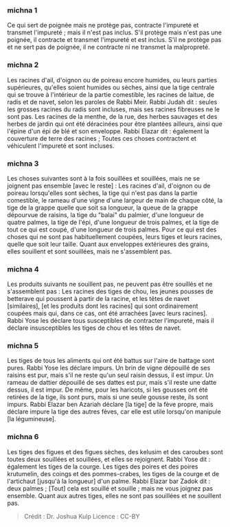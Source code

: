 
### michna 1
Ce qui sert de poignée mais ne protège pas, contracte l'impureté et transmet l'impureté ; mais il n'est pas inclus. S'il protège mais n'est pas une poignée, il contracte et transmet l'impureté et est inclus. S'il ne protège pas et ne sert pas de poignée, il ne contracte ni ne transmet la malpropreté.

### michna 2
Les racines d'ail, d'oignon ou de poireau encore humides, ou leurs parties supérieures, qu'elles soient humides ou sèches, ainsi que la tige centrale qui se trouve à l'intérieur de la partie comestible, les racines de laitue, de radis et de navet, selon les paroles de Rabbi Meir. Rabbi Judah dit : seules les grosses racines du radis sont incluses, mais ses racines fibreuses ne le sont pas. Les racines de la menthe, de la rue, des herbes sauvages et des herbes de jardin qui ont été déracinées pour être plantées ailleurs, ainsi que l'épine d'un épi de blé et son enveloppe. Rabbi Elazar dit : également la couverture de terre des racines ; Toutes ces choses contractent et véhiculent l'impureté et sont incluses.

### michna 3
Les choses suivantes sont à la fois souillées et souillées, mais ne se joignent pas ensemble [avec le reste] : Les racines d'ail, d'oignon ou de poireau lorsqu'elles sont sèches, la tige qui n'est pas dans la partie comestible, le rameau d'une vigne d'une largeur de main de chaque côté, la tige de la grappe quelle que soit sa longueur, la queue de la grappe dépourvue de raisins, la tige du "balai" du palmier, d'une longueur de quatre palmes, la tige de l'épi, d'une longueur de trois palmes, et la tige de tout ce qui est coupé, d'une longueur de trois palmes. Pour ce qui est des choses qui ne sont pas habituellement coupées, leurs tiges et leurs racines, quelle que soit leur taille. Quant aux enveloppes extérieures des grains, elles souillent et sont souillées, mais ne s'assemblent pas.

### michna 4
Les produits suivants ne souillent pas, ne peuvent pas être souillés et ne s'assemblent pas : Les racines des tiges de chou, les jeunes pousses de betterave qui poussent à partir de la racine, et les têtes de navet [similaires], [et les produits dont les racines] qui sont ordinairement coupées mais qui, dans ce cas, ont été arrachées [avec leurs racines]. Rabbi Yose les déclare tous susceptibles de contracter l'impureté, mais il déclare insusceptibles les tiges de chou et les têtes de navet.

### michna 5
Les tiges de tous les aliments qui ont été battus sur l'aire de battage sont pures. Rabbi Yose les déclare impurs. Un brin de vigne dépouillé de ses raisins est pur, mais s'il ne reste qu'un seul raisin dessus, il est impur. Un rameau de dattier dépouillé de ses dattes est pur, mais s'il reste une datte dessus, il est impur. De même, pour les haricots, si les gousses ont été retirées de la tige, ils sont purs, mais si une seule gousse reste, ils sont impurs. Rabbi Elazar ben Azariah déclare [la tige] de la fève propre, mais déclare impure la tige des autres fèves, car elle est utile lorsqu'on manipule [la légumineuse].

### michna 6
Les tiges des figues et des figues sèches, des kelusim et des caroubes sont toutes deux souillées et souillées, et elles se rejoignent. Rabbi Yose dit : également les tiges de la courge. Les tiges des poires et des poires krutumelin, des coings et des pommes-crabes, les tiges de la courge et de l'artichaut [jusqu'à la longueur] d'un palme. Rabbi Elazar bar Zadok dit : deux palmes ; [Tout] cela est souillé et souille ; mais ne vous joignez pas ensemble. Quant aux autres tiges, elles ne sont pas souillées et ne souillent pas.

>Crédit : Dr. Joshua Kulp
>Licence : CC-BY